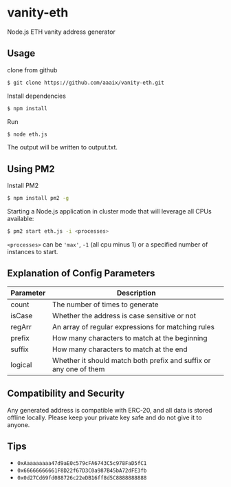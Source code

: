 # vanity-eth
Node.js ETH vanity address generator

## Usage

clone from github

```bash
$ git clone https://github.com/aaaix/vanity-eth.git
```
Install dependencies

```bash
$ npm install
```
Run

```bash
$ node eth.js
```

The output will be written to output.txt.

## Using PM2
Install PM2

```bash
$ npm install pm2 -g
```
Starting a Node.js application in cluster mode that will leverage all CPUs available:

```bash
$ pm2 start eth.js -i <processes>
```
`<processes>` can be `'max'`, `-1` (all cpu minus 1) or a specified number of instances to start.

## Explanation of Config Parameters

| Parameter | Description                                       |
| --------- | ------------------------------------------------- |
| count     | The number of times to generate                   |
| isCase    | Whether the address is case sensitive or not      |
| regArr    | An array of regular expressions for matching rules|
| prefix    | How many characters to match at the beginning     |
| suffix    | How many characters to match at the end           |
| logical   | Whether it should match both prefix and suffix or any one of them |

## Compatibility and Security

Any generated address is compatible with ERC-20, and all data is stored offline locally. Please keep your private key safe and do not give it to anyone.

## Tips

- `0xAaaaaaaaa47d9aE0c579cFA6743C5c978FaD5fC1`
- `0x66666666661F8D22f67D3C0a987B45bA72dFE3fb`
- `0x0d27Cd69fd088726c22eDB16ff8d5C8888888888`
   
